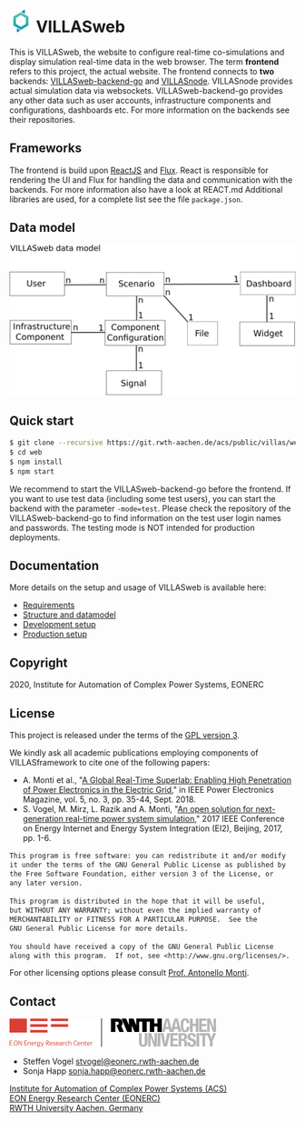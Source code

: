 # <img src="doc/pictures/villas_web.png" width=40 /> VILLASweb

This is VILLASweb, the website to configure real-time co-simulations and display simulation real-time data in the web browser.
The term **frontend** refers to this project, the actual website.
The frontend connects to **two** backends: [VILLASweb-backend-go](https://git.rwth-aachen.de/acs/public/villas/web-backend-go) and [VILLASnode](https://git.rwth-aachen.de/acs/public/villas/node).
VILLASnode provides actual simulation data via websockets. VILLASweb-backend-go provides any other data such as user accounts, infrastructure components and configurations, dashboards etc.
For more information on the backends see their repositories.

## Frameworks
The frontend is build upon [ReactJS](https://facebook.github.io/react/) and [Flux](https://facebook.github.io/flux/).
React is responsible for rendering the UI and Flux for handling the data and communication with the backends. For more information also have a look at REACT.md
Additional libraries are used, for a complete list see the file `package.json`.

## Data model
![Datamodel](src/img/datamodel.png)

## Quick start
```bash
$ git clone --recursive https://git.rwth-aachen.de/acs/public/villas/web.git
$ cd web
$ npm install
$ npm start
```
We recommend to start the VILLASweb-backend-go before the frontend.
If you want to use test data (including some test users), you can start the backend with the parameter `-mode=test`.
Please check the repository of the VILLASweb-backend-go to find information on the test user login names and passwords.
The testing mode is NOT intended for production deployments.

## Documentation

More details on the setup and usage of VILLASweb is available here:
- [Requirements](doc/Requirements.md)
- [Structure and datamodel](doc/Structure.md)
- [Development setup](doc/development.md)
- [Production setup](doc/Production.md)

## Copyright

2020, Institute for Automation of Complex Power Systems, EONERC  

## License

This project is released under the terms of the [GPL version 3](COPYING.md).

We kindly ask all academic publications employing components of VILLASframework to cite one of the following papers:

- A. Monti et al., "[A Global Real-Time Superlab: Enabling High Penetration of Power Electronics in the Electric Grid](https://ieeexplore.ieee.org/document/8458285/)," in IEEE Power Electronics Magazine, vol. 5, no. 3, pp. 35-44, Sept. 2018.
- S. Vogel, M. Mirz, L. Razik and A. Monti, "[An open solution for next-generation real-time power system simulation](http://ieeexplore.ieee.org/stamp/stamp.jsp?tp=&arnumber=8245739&isnumber=8244404)," 2017 IEEE Conference on Energy Internet and Energy System Integration (EI2), Beijing, 2017, pp. 1-6.

```
This program is free software: you can redistribute it and/or modify
it under the terms of the GNU General Public License as published by
the Free Software Foundation, either version 3 of the License, or
any later version.

This program is distributed in the hope that it will be useful,
but WITHOUT ANY WARRANTY; without even the implied warranty of
MERCHANTABILITY or FITNESS FOR A PARTICULAR PURPOSE.  See the
GNU General Public License for more details.

You should have received a copy of the GNU General Public License
along with this program.  If not, see <http://www.gnu.org/licenses/>.
```

For other licensing options please consult [Prof. Antonello Monti](mailto:amonti@eonerc.rwth-aachen.de).

## Contact

[![EONERC ACS Logo](doc/pictures/eonerc_logo.png)](http://www.acs.eonerc.rwth-aachen.de)

 - Steffen Vogel <stvogel@eonerc.rwth-aachen.de>
 - Sonja Happ <sonja.happ@eonerc.rwth-aachen.de>

[Institute for Automation of Complex Power Systems (ACS)](http://www.acs.eonerc.rwth-aachen.de)  
[EON Energy Research Center (EONERC)](http://www.eonerc.rwth-aachen.de)  
[RWTH University Aachen, Germany](http://www.rwth-aachen.de)  
